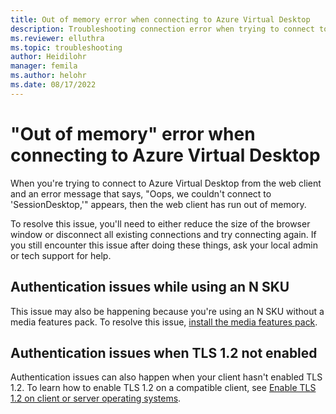 ```yaml
---
title: Out of memory error when connecting to Azure Virtual Desktop
description: Troubleshooting connection error when trying to connect to Azure Virtual Desktop with the web client.
ms.reviewer: elluthra
ms.topic: troubleshooting
author: Heidilohr
manager: femila
ms.author: helohr
ms.date: 08/17/2022
---
```

# "Out of memory" error when connecting to Azure Virtual Desktop

When you're trying to connect to Azure Virtual Desktop from the web client and an error message that says, "Oops, we couldn't connect to 'SessionDesktop,'" appears, then the web client has run out of memory.

To resolve this issue, you'll need to either reduce the size of the browser window or disconnect all existing connections and try connecting again. If you still encounter this issue after doing these things, ask your local admin or tech support for help.

## Authentication issues while using an N SKU

This issue may also be happening because you're using an N SKU without a media features pack. To resolve this issue, [install the media features pack](https://support.microsoft.com/topic/media-feature-pack-list-for-windows-n-editions-c1c6fffa-d052-8338-7a79-a4bb980a700a).

## Authentication issues when TLS 1.2 not enabled

Authentication issues can also happen when your client hasn't enabled TLS 1.2. To learn how to enable TLS 1.2 on a compatible client, see [Enable TLS 1.2 on client or server operating systems](/troubleshoot/azure/active-directory/enable-support-tls-environment?tabs=azure-monitor#enable-tls-12-on-client-or-server-operating-systems).
